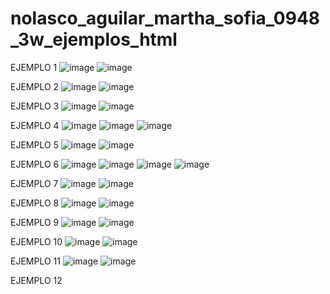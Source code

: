 # nolasco_aguilar_martha_sofia_0948_3w_ejemplos_html

EJEMPLO 1 
![image](https://github.com/user-attachments/assets/5c7f3d52-62a7-499e-825a-93fc6b8649be)
![image](https://github.com/user-attachments/assets/be9f8d17-4e58-4245-887f-181bd53033b6)

EJEMPLO 2 
![image](https://github.com/user-attachments/assets/e4666091-c7d8-4b14-a28c-2fd43e7c0b4e)
![image](https://github.com/user-attachments/assets/a4957953-0e9a-44f5-90dc-e6e5979ef8fe)

EJEMPLO 3 
![image](https://github.com/user-attachments/assets/44677990-7d3e-4c7f-8e40-d442aa7f037d)
![image](https://github.com/user-attachments/assets/2c64554b-34b1-428a-ae8f-f504c717602e)

EJEMPLO 4
![image](https://github.com/user-attachments/assets/51ca1288-d46c-4a68-8170-eda78f7f6462)
![image](https://github.com/user-attachments/assets/3093ed25-5bf3-4aa5-8480-164e72de15f7)
![image](https://github.com/user-attachments/assets/f29d0e6c-ea67-4723-be6c-133f6047f79a)

EJEMPLO 5
![image](https://github.com/user-attachments/assets/f8dff406-e986-4f8a-a34b-d033fffbe8de)
![image](https://github.com/user-attachments/assets/422d7057-0b25-4d9a-ba87-de5d40e2e5b1)

EJEMPLO 6 
![image](https://github.com/user-attachments/assets/2c079382-8fa2-4434-94e8-96a68e9e1142)
![image](https://github.com/user-attachments/assets/0332ead9-d06b-44c1-87ce-8c7053d7b485)
![image](https://github.com/user-attachments/assets/79014cd1-a5cc-4976-8506-e1f54099c168)
![image](https://github.com/user-attachments/assets/a20c1804-6141-403d-bcdd-24ceab0caaff)

EJEMPLO 7 
![image](https://github.com/user-attachments/assets/a6b9cbb3-ad23-4507-b52f-c074b4988ed9)
![image](https://github.com/user-attachments/assets/dd2bb17f-930e-4969-af94-4ffa414e4827)

EJEMPLO 8
![image](https://github.com/user-attachments/assets/8eaf81e2-d662-44f3-a2db-d7bde43dc025)
![image](https://github.com/user-attachments/assets/01e6760f-9e8f-4fda-a7b5-aab1ee09b197)

EJEMPLO 9
![image](https://github.com/user-attachments/assets/6bcbc072-c270-4409-8bec-9e3eb1d13eba)
![image](https://github.com/user-attachments/assets/6a49a7fe-2f00-4be8-905e-f5b3588870bf)

EJEMPLO 10 
![image](https://github.com/user-attachments/assets/4a8ade14-0ad2-417c-ac3c-0a5a7016eca6)
![image](https://github.com/user-attachments/assets/f86b995f-44a6-45a8-8bf6-aaa4bf623ea9)

EJEMPLO 11
![image](https://github.com/user-attachments/assets/6ac59fdf-d18f-456f-aff2-e40892895309)
![image](https://github.com/user-attachments/assets/7e888ba7-b33c-48ea-826d-232b3c96d224)

EJEMPLO 12






















